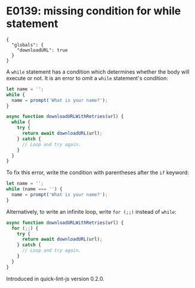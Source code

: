 # E0139: missing condition for while statement

```config-for-examples
{
  "globals": {
    "downloadURL": true
  }
}
```

A `while` statement has a condition which determines whether the body will
execute or not. It is an error to omit a `while` statement's condition:

```javascript
let name = '';
while {
  name = prompt('What is your name?');
}

async function downloadURLWithRetries(url) {
  while {
    try {
      return await downloadURL(url);
    } catch {
      // Loop and try again.
    }
  }
}
```

To fix this error, write the condition with parentheses after the `if` keyword:

```javascript
let name = '';
while (name === '') {
  name = prompt('What is your name?');
}
```

Alternatively, to write an infinite loop, write `for (;;)` instead of `while`:

```javascript
async function downloadURLWithRetries(url) {
  for (;;) {
    try {
      return await downloadURL(url);
    } catch {
      // Loop and try again.
    }
  }
}
```

Introduced in quick-lint-js version 0.2.0.
